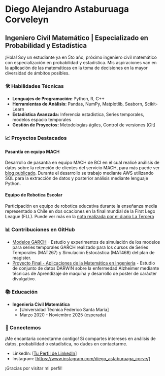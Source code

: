 # Diego Alejandro Astaburuaga Corveleyn

## Ingeniero Civil Matemático | Especializado en Probabilidad y Estadística

¡Hola! Soy un estudiante ya en 5to año, próximo ingeniero civil matemático con especialización en probabilidad y estadística. Mis aspiraciones van en la aplicación de las matemáticas en la toma de decisiones en la mayor diversidad de ámbitos posibles.

### 🛠️ Habilidades Técnicas

- **Lenguajes de Programación:** Python, R, C++
- **Herramientas de Análisis:** Pandas, NumPy, Matplotlib, Seaborn, Scikit-Learn
- **Estadística Avanzada:** Inferencia estadística, Series temporales, modelos espacio temporales
- **Gestión de Proyectos:** Metodologías ágiles, Control de versiones (Git)

### 📈 Proyectos Destacados

#### Pasantía en equipo MACH
Desarrollo de pasantía en equipo MACH de BCI en el cuál realicé análisis de datos sobre la retención de clientes del servicio MACH, para más puede ver [blog publicado](https://medium.com/machticables/el-desafío-de-determinar-cuándo-un-cliente-ha-dejado-de-utilizar-tu-servicio-d5aa79a02149). Durante el desarrollo se trabajo mediante AWS utilizando SQL para la extracción de datos y posterior análisis mediante lenguaje Python.

#### Equipo de Robotica Escolar
Participación en equipo de robotica educativa durante la enseñanza media representado a Chile en dos ocaciones en la final mundial de la First Lego League (FLL). Puede ver más en la [nota realizada por el diario La Tercera](https://www.latercera.com/tendencias/noticia/talca-houston-gracias-los-robots/199717/)

### 📊 Contribuciones en GitHub

- [Modelos GARCH](https://github.com/Diego-Astaburuaga/Modelos-GARCH) - Estudio y experimentos de simulación de los modelos para series temporales GARCH realizado para los cursos de Series Temporales (MAT267) y Simulación Estocástica (MAT468) del plan de magister.
- [Proyecto Final - Aplicaciones de la Matemática en Ingeniería](https://github.com/Diego-Astaburuaga/Proyecto-Final-MAT281) - Estudio de conjunto de datos DARWIN sobre la enfermedad Alzheimer mediante técnicas de Aprendizaje de maquína y desarrollo de poster de carácter divulgativo.

### 📚 Educación

- **Ingeniería Civil Matemática**
  - [Universidad Técnica Federico Santa María]
  - Marzo 2020 - Noviembre 2025 (esperada)

### 🤝 Conectemos

¡Me encantaría conectarme contigo! Si compartes intereses en análisis de datos, probabilidad o estadística, no dudes en contactarme.

- LinkedIn: [[Tu Perfil de LinkedIn](https://www.linkedin.com/in/diego-alejandro-astaburuaga-corveleyn-496336256/)]
- Instagram:  [https://www.instagram.com/diego_astaburuaga_corve/]

¡Gracias por visitar mi perfil!


<!--
**Diego-Astaburuaga/Diego-Astaburuaga** is a ✨ _special_ ✨ repository because its `README.md` (this file) appears on your GitHub profile.

Here are some ideas to get you started:

- 🔭 I’m currently working on ...
- 🌱 I’m currently learning ...
- 👯 I’m looking to collaborate on ...
- 🤔 I’m looking for help with ...
- 💬 Ask me about ...
- 📫 How to reach me: ...
- 😄 Pronouns: ...
- ⚡ Fun fact: ...
-->
